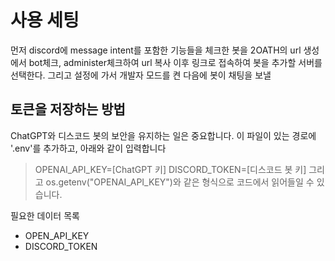 ﻿# 사용 세팅
먼저 discord에 message intent를 포함한 기능들을 체크한 봇을 2OATH의 url 생성에서 bot체크, administer체크하여 url 복사
이후 링크로 접속하여 봇을 추가할 서버를 선택한다. 그리고 설정에 가서 개발자 모드를 켠 다음에 봇이 채팅을 보낼 

## 토큰을 저장하는 방법
ChatGPT와 디스코드 봇의 보안을 유지하는 일은 중요합니다.
이 파일이 있는 경로에 '.env'를 추가하고, 아래와 같이 입력합니다
> OPENAI_API_KEY=[ChatGPT 키]
> DISCORD_TOKEN=[디스코드 봇 키]
그리고 os.getenv("OPENAI_API_KEY")와 같은 형식으로 코드에서 읽어들일 수 있습니다.

필요한 데이터 목록
- OPEN_API_KEY
- DISCORD_TOKEN